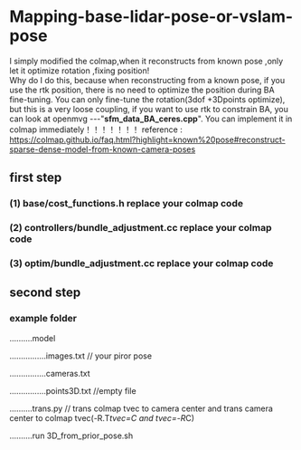 # Mapping-base-lidar-pose-or-vslam-pose
I simply modified the colmap,when it reconstructs from known pose ,only let it optimize rotation ,fixing position!  
Why do I do this, because when reconstructing from a known pose, if you use the rtk position, there is no need to optimize the position during BA fine-tuning. You can only fine-tune the rotation(3dof +3Dpoints optimize), but this is a very loose coupling, if you want to use rtk to constrain BA, you can look at openmvg ---"**sfm_data_BA_ceres.cpp**". You can implement it in colmap immediately！！！！！！！
reference : https://colmap.github.io/faq.html?highlight=known%20pose#reconstruct-sparse-dense-model-from-known-camera-poses  


## first step
### (1) base/cost_functions.h replace your colmap code
### (2) controllers/bundle_adjustment.cc replace your colmap code
### (3) optim/bundle_adjustment.cc replace your colmap code 
## second step
### example folder

..........model

................images.txt   // your piror pose  

................cameras.txt   

................points3D.txt      //empty file  

..........trans.py  // trans colmap tvec to camera center  and trans camera center to colmap tvec(-R.T*tvec=C   and tvec=-R*C)  

..........run  3D_from_prior_pose.sh 

